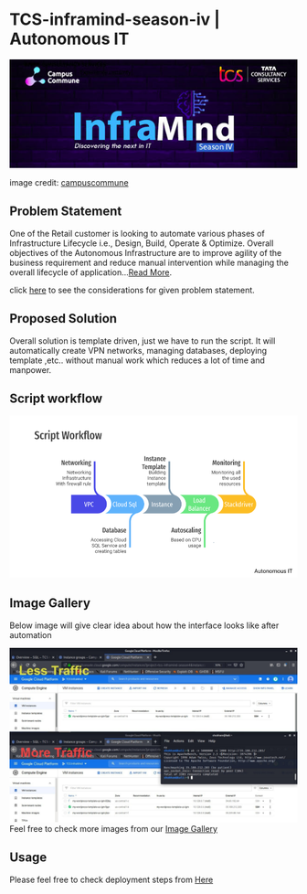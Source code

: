 # TCS-inframind-season-iv | Autonomous IT
![Inframind](https://github.com/kondekarshubham123/TCS-inframind-season-iv/blob/main/DOCS/Images/InfraMind.png)

image credit: [campuscommune](https://campuscommune.tcs.com/)


## Problem Statement
One of the Retail customer is looking to automate various phases of Infrastructure Lifecycle i.e., Design, Build, Operate & Optimize. Overall objectives of the Autonomous Infrastructure are to improve agility of the business requirement and reduce manual intervention while managing the overall lifecycle of application...[Read More](https://github.com/kondekarshubham123/TCS-inframind-season-iv/wiki/Autonomous-IT).

click [here](https://github.com/kondekarshubham123/TCS-inframind-season-iv/wiki/Consideration) to see the considerations for given problem statement.

## Proposed Solution
Overall solution is template driven, just we have to run the script. It will automatically create VPN networks, managing databases, deploying template ,etc.. without manual work which reduces a lot of time and manpower.

## Script workflow
![Workflow](https://github.com/kondekarshubham123/TCS-inframind-season-iv/blob/main/DOCS/Images/Script%20Workflow.png)


## Image Gallery

Below image will give clear idea about how the interface looks like after automation

![Inframind](https://github.com/kondekarshubham123/TCS-inframind-season-iv/blob/main/DOCS/screenshots/Diff.jpg)
Feel free to check more images from our [Image Gallery](https://github.com/kondekarshubham123/TCS-inframind-season-iv/wiki/Image-gallery)

## Usage
Please feel free to check deployment steps from [Here](https://github.com/kondekarshubham123/TCS-inframind-season-iv/wiki/Deployment-Steps)
